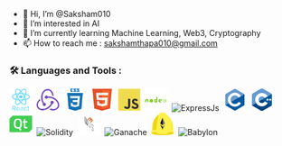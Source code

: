 - 👋 Hi, I’m @Saksham010
- 👀 I’m interested in AI
- 🌱 I’m currently learning Machine Learning, Web3, Cryptography
- 📫 How to reach me : sakshamthapa010@gmail.com


### :hammer_and_wrench: Languages and Tools :
<div>
  <img src="https://github.com/devicons/devicon/blob/master/icons/react/react-original-wordmark.svg" title="React" alt="React" width="40" height="40"/>&nbsp;
  <img src="https://github.com/devicons/devicon/blob/master/icons/redux/redux-original.svg" title="Redux" alt="Redux " width="40" height="40" />&nbsp;
  <img src="https://github.com/devicons/devicon/blob/master/icons/css3/css3-plain-wordmark.svg"  title="CSS3" alt="CSS" width="40" height="40"/>&nbsp;
  <img src="https://github.com/devicons/devicon/blob/master/icons/html5/html5-original.svg" title="HTML5" alt="HTML" width="40" height="40"/>&nbsp;
  <img src="https://github.com/devicons/devicon/blob/master/icons/javascript/javascript-original.svg" title="JavaScript" alt="JavaScript" width="40" height="40"/>&nbsp;
  <img src="https://github.com/devicons/devicon/blob/master/icons/nodejs/nodejs-plain-wordmark.svg" title="NodeJS" alt="NodeJS" width="40" height="40"/>&nbsp;
  <img src="https://cdn.icon-icons.com/icons2/2699/PNG/512/expressjs_logo_icon_169185.png" title="ExpressJs" alt="ExpressJs" width="40" height="40"/>&nbsp;
  <img src="https://github.com/devicons/devicon/blob/master/icons/c/c-original.svg" title="C" alt="C" width="40" height="40"/>&nbsp;
  <img src="https://github.com/devicons/devicon/blob/master/icons/cplusplus/cplusplus-original.svg" title="C++" alt="C++" width="40" height="40"/>&nbsp;
  <img src="https://github.com/devicons/devicon/blob/master/icons/qt/qt-original.svg" title="QT" alt="QT" width="40" height="40"/>&nbsp;
   <img src="https://seeklogo.com/images/S/solidity-logo-D29CC3EB00-seeklogo.com.png?v=637807957510000000" title="Solidity" alt="Solidity" width="40" height="40"/>&nbsp;
  <img src="https://github.com/ChainSafe/web3.js/blob/1.x/assets/logo/web3js.svg" title="Web3js" alt="Web3js" width="40" height="40"/>&nbsp;
  <img src="https://trufflesuite.github.io/ganache/assets/img/ganache-logo-dark.svg" title="Ganache" alt="Ganache" width="40" height="40"/>&nbsp;
  <img src="https://github.com/Saksham010/Saksham010/blob/main/assets/hardhat-seeklogo.com.svg" title="Hardhat" alt="Hardhat" width="40" height="40"/>&nbsp;  
  <img src="https://avatars.githubusercontent.com/u/4855800?s=200&v=4" title="Babylon" alt="Babylon" width="40" height="40"/>&nbsp;   
</div>

<!---
Saksham010/Saksham010 is a ✨ special ✨ repository because its `README.md` (this file) appears on your GitHub profile.
You can click the Preview link to take a look at your changes.
--->
